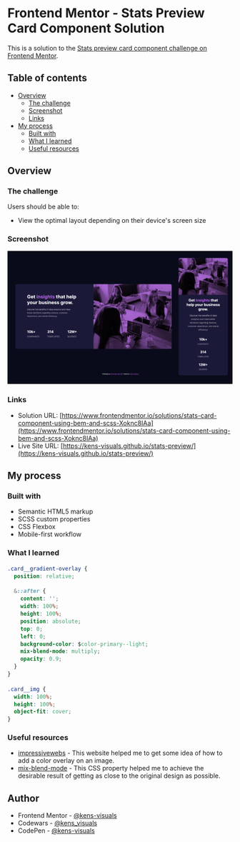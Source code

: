 # Frontend Mentor - Stats Preview Card Component Solution

This is a solution to the [Stats preview card component challenge on Frontend Mentor](https://www.frontendmentor.io/challenges/stats-preview-card-component-8JqbgoU62).

## Table of contents

- [Overview](#overview)
  - [The challenge](#the-challenge)
  - [Screenshot](#screenshot)
  - [Links](#links)
- [My process](#my-process)
  - [Built with](#built-with)
  - [What I learned](#what-i-learned)
  - [Useful resources](#useful-resources)

## Overview

### The challenge

Users should be able to:

- View the optimal layout depending on their device's screen size

### Screenshot

![screenshot](./images/screenshot.png)

### Links

- Solution URL: [https://www.frontendmentor.io/solutions/stats-card-component-using-bem-and-scss-Xoknc8IAa](https://www.frontendmentor.io/solutions/stats-card-component-using-bem-and-scss-Xoknc8IAa)
- Live Site URL: [https://kens-visuals.github.io/stats-preview/](https://kens-visuals.github.io/stats-preview/)

## My process

### Built with

- Semantic HTML5 markup
- SCSS custom properties
- CSS Flexbox
- Mobile-first workflow

### What I learned

```css
.card__gradient-overlay {
  position: relative;

  &::after {
    content: '';
    width: 100%;
    height: 100%;
    position: absolute;
    top: 0;
    left: 0;
    background-color: $color-primary--light;
    mix-blend-mode: multiply;
    opacity: 0.9;
  }
}

.card__img {
  width: 100%;
  height: 100%;
  object-fit: cover;
}
```

### Useful resources

- [impressivewebs](https://www.impressivewebs.com/) - This website helped me to get some idea of how to add a color overlay on an image.
- [mix-blend-mode](https://developer.mozilla.org/en-US/docs/Web/CSS/mix-blend-mode) - This CSS property helped me to achieve the desirable result of getting as close to the original design as possible.

## Author

- Frontend Mentor - [@kens-visuals](https://www.frontendmentor.io/profile/kens-visuals)
- Codewars - [@kens_visuals](https://www.codewars.com/users/kens_visuals)
- CodePen - [@kens-visuals](https://codepen.io/kens-visuals)
